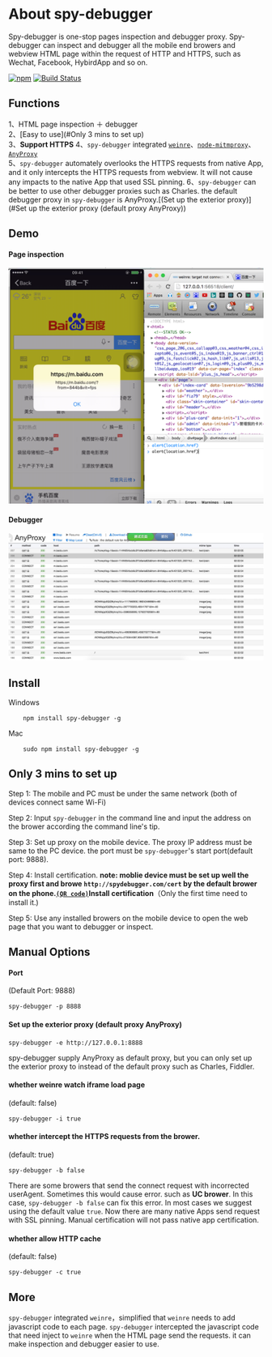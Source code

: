 About spy-debugger
==========
Spy-debugger is one-stop pages inspection and debugger proxy. Spy-debugger can inspect and debugger all the mobile end browers and webview HTML page within the request of HTTP and HTTPS, such as Wechat, Facebook, HybirdApp and so on.  

[![npm](https://img.shields.io/npm/dt/spy-debugger.svg)](https://www.npmjs.com/package/spy-debugger)
[![Build Status](https://travis-ci.org/wuchangming/spy-debugger.svg?branch=master)](https://travis-ci.org/wuchangming/spy-debugger)  

Functions
------------
1、HTML page inspection ＋ debugger  
2、[Easy to use](#Only 3 mins to set up)   
3、**Support HTTPS** 
4、`spy-debugger` integrated [`weinre`](http://people.apache.org/~pmuellr/weinre/docs/latest/)、[`node-mitmproxy`](https://github.com/wuchangming/node-mitmproxy)、[`AnyProxy`](https://github.com/alibaba/anyproxy)  
5、`spy-debugger` automately overlooks the HTTPS requests from native App, and it only intercepts the HTTPS requests from webview. It will not cause any impacts to the native App that used SSL pinning. 
6、`spy-debugger` can be better to use other debugger proxies such as Charles. the default debugger proxy in `spy-debugger` is AnyProxy.[(Set up the exterior proxy)](#Set up the exterior proxy (default proxy AnyProxy))  


Demo
------------
#### Page inspection
<img src="demo/img/demo.png" width="650px" />

#### Debugger 
<img src="demo/img/AnyProxy.jpg" width="650px" />

Install
------------
Windows 
```
    npm install spy-debugger -g
```

Mac 
```
    sudo npm install spy-debugger -g
```

## Only 3 mins to set up

Step 1: The mobile and PC must be under the same network (both of devices connect same Wi-Fi)

Step 2: Input `spy-debugger` in the command line and input the address on the brower according the command line's tip.

Step 3: Set up proxy on the mobile device. The proxy IP address must be same to the PC device. the port must be `spy-debugger`'s start port(default port: 9888).

Step 4: Install certification. **note: moblie device must be set up well the proxy first and browe `http://spydebugger.com/cert` by the default brower on the phone.[`(QR code)`](demo/img/QRCodeForCert.png)Install certification**（Only the first time need to install it.)

Step 5: Use any installed browers on the mobile device to open the web page that you want to debugger or inspect.

Manual Options
------------
#### Port
(Default Port: 9888)
```
spy-debugger -p 8888
```

#### Set up the exterior proxy (default proxy AnyProxy)
```
spy-debugger -e http://127.0.0.1:8888
```
spy-debugger supply AnyProxy as default proxy, but you can only set up the exterior proxy to instead of the default proxy such as Charles, Fiddler.

#### whether weinre watch iframe load page
(default: false)
```
spy-debugger -i true
```

#### whether intercept the HTTPS requests from the brower.
(default: true)
```
spy-debugger -b false
```
There are some browers that send the connect request with incorrected userAgent. Sometimes this would cause error. such as **UC brower**. In this case, `spy-debugger -b false` can fix this error. In most cases we suggest using the default value `true`. Now there are many native Apps send request with SSL pinning. Manual certification will not pass native app certification.


#### whether allow HTTP cache
(default: false)
```
spy-debugger -c true
```

More
------------
`spy-debugger` integrated `weinre`，simplified that `weinre` needs to add javascript code to each page. `spy-debugger` intercepted the javascript code that need inject to `weinre` when the HTML page send the requests. it can make inspection and debugger easier to use.